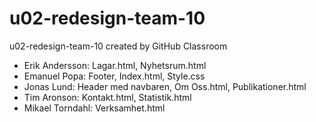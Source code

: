 # u02-redesign-team-10
u02-redesign-team-10 created by GitHub Classroom

* Erik Andersson: Lagar.html, Nyhetsrum.html
* Emanuel Popa: Footer, Index.html, Style.css
* Jonas Lund: Header med navbaren, Om Oss.html, Publikationer.html 
* Tim Aronson: Kontakt.html, Statistik.html
* Mikael Torndahl: Verksamhet.html
